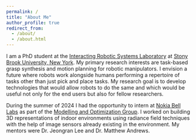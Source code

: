 ```yaml
---
permalink: /
title: "About Me"
author_profile: true
redirect_from: 
  - /about/
  - /about.html
---
```


I am a PhD student at the [Interacting Robotic Systems Laboratory]() at [Stony Brook University, New York](). My primary research interests are task-based grasp synthesis and motion planning for robotic manipulators. I envision a future where robots work alongside humans performing a repertoire of tasks other than just pick and place tasks. My research goal is to develop technologies that would allow robots to do the same and which would be useful not only for the end users but also for fellow researchers.

During the summer of 2024 I had the opportunity to intern at [Nokia Bell Labs](https://www.bell-labs.com/#gref) as part of the [Modelling and Optimization Group](https://www.bell-labs.com/research-innovation/projects-and-initiatives/air-lab/modelling-optimization/#gref). I worked on building 3D representations of indoor environments using radiance field techniques with the help of image sensors already existing in the environment. My mentors were Dr. Jeongran Lee and Dr. Matthew Andrews. 

